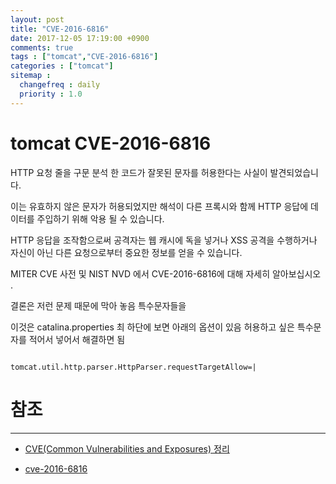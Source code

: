 ```yaml
---
layout: post
title: "CVE-2016-6816"
date: 2017-12-05 17:19:00 +0900
comments: true
tags : ["tomcat","CVE-2016-6816"]
categories : ["tomcat"]
sitemap :
  changefreq : daily
  priority : 1.0
---
```


# tomcat CVE-2016-6816


HTTP 요청 줄을 구문 분석 한 코드가 잘못된 문자를 허용한다는 사실이 발견되었습니다. 

이는 유효하지 않은 문자가 허용되었지만 해석이 다른 프록시와 함께 HTTP 응답에 데이터를 주입하기 위해 악용 될 수 있습니다.

HTTP 응답을 조작함으로써 공격자는 웹 캐시에 독을 넣거나 XSS 공격을 수행하거나 자신이 아닌 다른 요청으로부터 중요한 정보를 얻을 수 있습니다.

MITER CVE 사전 및 NIST NVD 에서 CVE-2016-6816에 대해 자세히 알아보십시오 .

결론은 저런 문제 때문에 막아 놓음 특수문자들을

이것은 catalina.properties 최 하단에 보면 아래의 옵션이 있음 허용하고 싶은 특수문자를 적어서 넣어서 해결하면 됨

```

tomcat.util.http.parser.HttpParser.requestTargetAllow=| 

```

# 참조 
-----
* [CVE(Common Vulnerabilities and Exposures) 정리](http://c8korea.blogspot.kr/2013/04/cvecommon-vulnerabilities-and-exposures.html)

* [cve-2016-6816](https://access.redhat.com/security/cve/cve-2016-6816)
